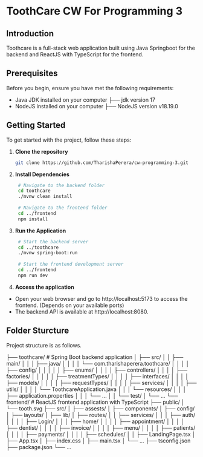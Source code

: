 # ToothCare CW For Programming 3

## Introduction

Toothcare is a full-stack web application built using Java Springboot for the backend and ReactJS with TypeScript for the frontend.

## Prerequisites

Before you begin, ensure you have met the following requirements:

- Java JDK installed on your computer
  ├── jdk version 17
- NodeJS installed on your computer
  ├── NodeJS version v18.19.0 

## Getting Started

To get started with the project, follow these steps:

1. **Clone the repository**
   ```bash
   git clone https://github.com/TharishaPerera/cw-programming-3.git
   
2. **Install Dependencies**
   ```bash
    # Navigate to the backend folder
    cd toothcare
    ./mvnw clean install
    
    # Navigate to the frontend folder
    cd ../frontend
    npm install
   
3. **Run the Application**
   ```bash
    # Start the backend server
    cd ../toothcare
    ./mvnw spring-boot:run
    
    # Start the frontend development server
    cd ../frontend
    npm run dev

4. **Access the application**
  - Open your web browser and go to http://localhost:5173 to access the frontend. (Depends on your available ports)
  - The backend API is available at http://localhost:8080.

## Folder Sturcture
Project structure is as follows.

├── toothcare/            # Spring Boot backend application
│   ├── src/
│   │   ├── main/
│   │   │   ├── java/
│   │   │   │   └── com.tharishaperera.toothcare/
│   │   │   │       ├── config/
│   │   │   │       │   ├── enums/
│   │   │   │       ├── controllers/
│   │   │   │       ├── factories/
│   │   │   │       │   ├── treatmentTypes/
│   │   │   │       ├── interfaces/
│   │   │   │       ├── models/
│   │   │   │       ├── requestTypes/
│   │   │   │       ├── services/
│   │   │   │       ├── utils/
│   │   │   │       └── ToothcareApplication.java
│   │   │   └── resources/
│   │   │       ├── application.properties
│   │   │       └── ...
│   │   └── test/
│   └── ...
└── frontend/           # ReactJS frontend application with TypeScript
    ├── public/
    │   └── tooth.svg
    ├── src/
    │   ├── assests/
    │   ├── components/
    │   ├── config/
    │   ├── layouts/
    │   ├── lib/
    │   ├── routes/
    │   │   ├── services/
    │   │   │   ├── auth/
    │   │   │   │   ├── Login/
    │   │   │   ├── home/
    │   │   │   │   ├── appointment/
    │   │   │   │   ├── dentist/
    │   │   │   │   ├── invoice/
    │   │   │   │   ├── menu/
    │   │   │   │   ├── patients/
    │   │   │   │   ├── payments/
    │   │   │   │   ├── schedules/
    │   │   ├── LandingPage.tsx
    │   ├── App.tsx
    │   ├── index.css
    │   ├── main.tsx
    │   └── ...
    ├── tsconfig.json
    ├── package.json
    └── ...

